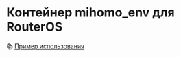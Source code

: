 # Контейнер mihomo_env для RouterOS

📚 [Пример использования](https://github.com/vanes32/mihomo/wiki/mihomo_env)